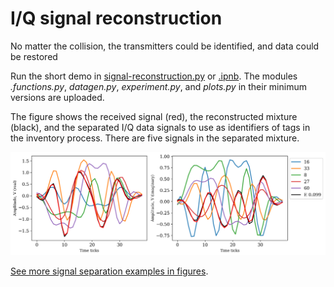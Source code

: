 # I/Q signal reconstruction

No matter the collision, the transmitters could be identified, and data could be restored

Run the short demo in [signal-reconstruction.py](signal_separation.py) or  [.ipnb](signal_separation.ipynb). The modules *.functions.py*, *datagen.py*, *experiment.py*, and *plots.py* in their minimum versions are uploaded.

The figure shows the received signal (red), the reconstructed mixture (black), and the separated I/Q data signals to use as identifiers of tags in the inventory process. There are five signals in the separated mixture. 

![The received signal, the reconstructed signal and the origins](../figures/fig_mixture_of_5.png)

[See more signal separation examples in figures](../figures#readme).
